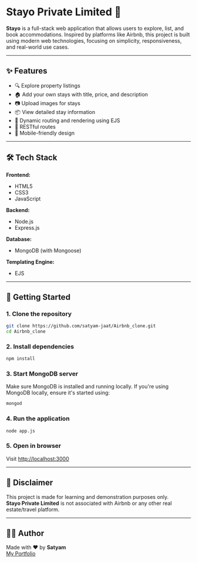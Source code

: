 # Stayo Private Limited 🏡

**Stayo** is a full-stack web application that allows users to explore, list, and book accommodations. Inspired by platforms like Airbnb, this project is built using modern web technologies, focusing on simplicity, responsiveness, and real-world use cases.

---

## ✨ Features

- 🔍 Explore property listings  
- 🏠 Add your own stays with title, price, and description  
- 📷 Upload images for stays  
- 📦 View detailed stay information  
- 🧾 Dynamic routing and rendering using EJS  
- 🎯 RESTful routes  
- 📱 Mobile-friendly design  

---

## 🛠 Tech Stack

**Frontend:**

- HTML5  
- CSS3  
- JavaScript  

**Backend:**

- Node.js  
- Express.js  

**Database:**

- MongoDB (with Mongoose)  

**Templating Engine:**

- EJS  

---

## 🚀 Getting Started

### 1. Clone the repository

```bash
git clone https://github.com/satyam-jaat/Airbnb_clone.git
cd Airbnb_clone
```

### 2.  Install dependencies

```bash
npm install
```

### 3. Start MongoDB server
Make sure MongoDB is installed and running locally.
If you're using MongoDB locally, ensure it's started using:
```bash
mongod
```
### 4. Run the application
```bash
node app.js
```

### 5. Open in browser

Visit [http://localhost:3000](http://localhost:3000)

---

## 📌 Disclaimer

This project is made for learning and demonstration purposes only.  
**Stayo Private Limited** is not associated with Airbnb or any other real estate/travel platform.

---

## 👨‍💻 Author

Made with ❤️ by **Satyam**  
[My Portfolio](https://satyam-jaat.github.io/My-Portfolio-/)
